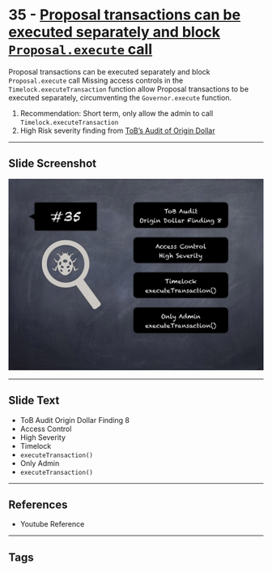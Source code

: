 
# 35 - [Proposal transactions can be executed separately and block `Proposal.execute` call](./Proposal%20transactions%20can%20be%20executed%20separately%20and%20block%20`Proposal.execute`%20call.md)

Proposal transactions can be executed separately and block `Proposal.execute` call Missing access controls in the `Timelock.executeTransaction` function allow Proposal transactions to be executed separately, circumventing the `Governor.execute` function.

1. Recommendation: Short term, only allow the admin to call `Timelock.executeTransaction`
2. High Risk severity finding from [ToB’s Audit of Origin Dollar](https://github.com/trailofbits/publications/blob/master/reviews/OriginDollar.pdf)
___
## Slide Screenshot
![035.png](../../images/7.%20Audit%20Findings%20101/035.png)
___
## Slide Text
- ToB Audit Origin Dollar Finding 8
- Access Control
- High Severity
- Timelock
- `executeTransaction()`
- Only Admin
- `executeTransaction()`
___
## References
- Youtube Reference
___
## Tags
